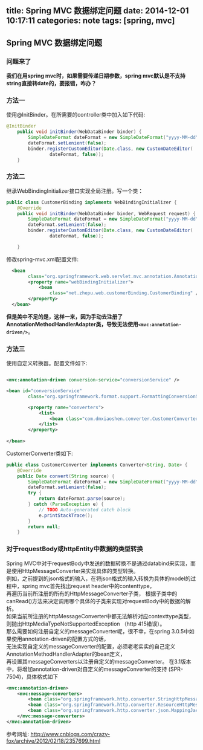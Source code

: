title: Spring MVC 数据绑定问题
date: 2014-12-01 10:17:11
categories: note
tags: [spring, mvc]
---

## Spring MVC 数据绑定问题

### 问题来了  

**我们在用spring mvc时，如果需要传递日期参数，spring mvc默认是不支持string直接转date的，要报错，咋办？**

### 方法一

使用@InitBinder。在所需要的controller类中加入如下代码:  

```java
@InitBinder
    public void initBinder(WebDataBinder binder) {
        SimpleDateFormat dateFormat = new SimpleDateFormat("yyyy-MM-dd");
        dateFormat.setLenient(false);
        binder.registerCustomEditor(Date.class, new CustomDateEditor(
                dateFormat, false));
    }
```

### 方法二  

继承WebBindingInitializer接口实现全局注册。写一个类：  

```java
public class CustomerBinding implements WebBindingInitializer {
    @Override
    public void initBinder(WebDataBinder binder, WebRequest request) {
        SimpleDateFormat dateFormat = new SimpleDateFormat("yyyy-MM-dd");
        dateFormat.setLenient(false);
        binder.registerCustomEditor(Date.class, new CustomDateEditor(
                dateFormat, false));

    }
```

修改spring-mvc.xml配置文件:  

```xml
  <bean
        class="org.springframework.web.servlet.mvc.annotation.AnnotationMethodHandlerAdapter">
        <property name="webBindingInitializer">
            <bean
                class="net.zhepu.web.customerBinding.CustomerBinding" />
        </property>
  </bean>
```

**但是美中不足的是，这样一来，因为手动去注册了AnnotationMethodHandlerAdapter类，导致无法使用`<mvc:annotation-driven/>`**。

### 方法三  

使用自定义转换器。配置文件如下:  

```xml

<mvc:annotation-driven conversion-service="conversionService" />

<bean id="conversionService"
        class="org.springframework.format.support.FormattingConversionServiceFactoryBean">

        <property name="converters">
            <list>
                <bean class="com.dmxiaoshen.converter.CustomerConverter" />
            </list>
        </property>
        
</bean>
```

CustomerConverter类如下:

```java
public class CustomerConverter implements Converter<String, Date> {
    @Override
    public Date convert(String source) {
        SimpleDateFormat dateFormat = new SimpleDateFormat("yyyy-MM-dd");
        dateFormat.setLenient(false);
        try {
            return dateFormat.parse(source);
        } catch (ParseException e) {
            // TODO Auto-generated catch block
            e.printStackTrace();
        }        
        return null;
    }
```

### 对于requestBody或httpEntity中数据的类型转换  

Spring MVC中对于requestBody中发送的数据转换不是通过databind来实现，而是使用HttpMessageConverter来实现具体的类型转换。  
例如，之前提到的json格式的输入，在将json格式的输入转换为具体的model的过程中，spring mvc首先找出request header中的contenttype，  
再遍历当前所注册的所有的HttpMessageConverter子类， 根据子类中的canRead()方法来决定调用哪个具体的子类来实现对requestBody中的数据的解析。  
如果当前所注册的httpMessageConverter中都无法解析对应contexttype类型，则抛出HttpMediaTypeNotSupportedException （http 415错误）。   
那么需要如何注册自定义的messageConverter呢，很不幸，在spring 3.0.5中如果使用annotation-driven的配置方式的话，  
无法实现自定义的messageConverter的配置，必须老老实实的自己定义AnnotationMethodHandlerAdapter的bean定义，  
再设置其messageConverters以注册自定义的messageConverter。 在3.1版本中，将增加annotation-driven对自定义的messageConverter的支持 (SPR-7504)，具体格式如下

```xml
<mvc:annotation-driven>
    <mvc:message-converters>
        <bean class="org.springframework.http.converter.StringHttpMessageConverter"/>
        <bean class="org.springframework.http.converter.ResourceHttpMessageConverter"/>
        <bean class="org.springframework.http.converter.json.MappingJacksonHttpMessageConverter"/>
    </mvc:message-converters>
</mvc:annotation-driven>
```


参考网址: <http://www.cnblogs.com/crazy-fox/archive/2012/02/18/2357699.html>

